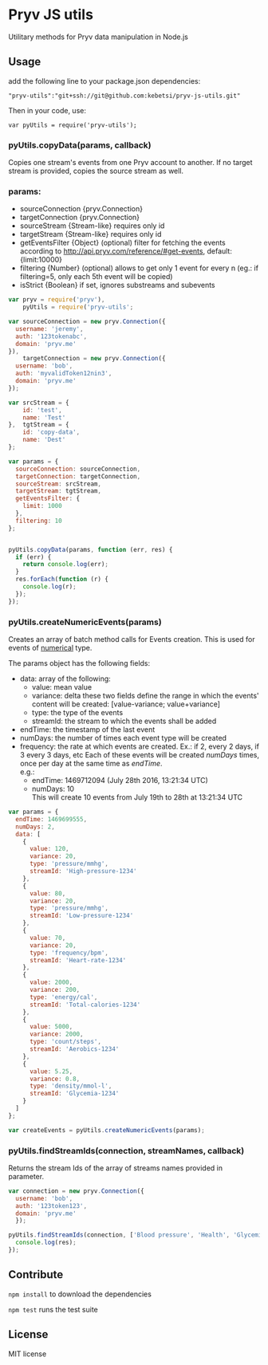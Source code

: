 # Pryv JS utils

Utilitary methods for Pryv data manipulation in Node.js

## Usage

add the following line to your package.json dependencies:  

`"pryv-utils":"git+ssh://git@github.com:kebetsi/pryv-js-utils.git"`  

Then in your code, use:  

`var pyUtils = require('pryv-utils');`

### pyUtils.copyData(params, callback)

Copies one stream's events from one Pryv account to another.
If no target stream is provided, copies the source stream as well.

### params:   
  - sourceConnection {pryv.Connection}  
  - targetConnection {pryv.Connection}  
  - sourceStream {Stream-like} requires only id
  - targetStream {Stream-like} requires only id
  - getEventsFilter {Object} (optional) filter for fetching the events according to http://api.pryv.com/reference/#get-events, default: {limit:10000}
  - filtering {Number} (optional) allows to get only 1 event for every n (eg.: if filtering=5, only each 5th event will be copied)
  - isStrict {Boolean} if set, ignores substreams and subevents

```javascript
var pryv = require('pryv'),
    pyUtils = require('pryv-utils';

var sourceConnection = new pryv.Connection({
  username: 'jeremy',
  auth: '123tokenabc',
  domain: 'pryv.me'
}),
    targetConnection = new pryv.Connection({
  username: 'bob',
  auth: 'myvalidToken12nin3',
  domain: 'pryv.me'
});

var srcStream = {
    id: 'test',
    name: 'Test'
},  tgtStream = {
    id: 'copy-data',
    name: 'Dest'
};

var params = {
  sourceConnection: sourceConnection,
  targetConnection: targetConnection,
  sourceStream: srcStream,
  targetStream: tgtStream,
  getEventsFilter: {
    limit: 1000
  },
  filtering: 10
};


pyUtils.copyData(params, function (err, res) {
  if (err) {
    return console.log(err);
  }
  res.forEach(function (r) {
    console.log(r);
  });
});
```

### pyUtils.createNumericEvents(params)

Creates an array of batch method calls for Events creation. This is used for events of [numerical](http://api.pryv.com/event-types/#numerical-types) type.

The params object has the following fields:
- data: array of the following:  
  - value: mean value
  - variance: delta
    these two fields define the range in which the events' content will be created:
    [value-variance; value+variance]
  - type: the type of the events
  - streamId: the stream to which the events shall be added   
- endTime: the timestamp of the last event
- numDays: the number of times each event type will be created
- frequency: the rate at which events are created. Ex.: if 2, every 2 days, if 3 every 3 days, etc
Each of these events will be created *numDays* times, once per day at the same time as *endTime*.  
e.g.:  
  - endTime: 1469712094 (July 28th 2016, 13:21:34 UTC)  
  - numDays: 10  
This will create 10 events from July 19th to 28th at 13:21:34 UTC

```javascript
var params = {
  endTime: 1469699555,
  numDays: 2,
  data: [
    {
      value: 120,
      variance: 20,
      type: 'pressure/mmhg',
      streamId: 'High-pressure-1234'
    },
    {
      value: 80,
      variance: 20,
      type: 'pressure/mmhg',
      streamId: 'Low-pressure-1234'
    },
    {
      value: 70,
      variance: 20,
      type: 'frequency/bpm',
      streamId: 'Heart-rate-1234'
    },
    {
      value: 2000,
      variance: 200,
      type: 'energy/cal',
      streamId: 'Total-calories-1234'
    },
    {
      value: 5000,
      variance: 2000,
      type: 'count/steps',
      streamId: 'Aerobics-1234'
    },
    {
      value: 5.25,
      variance: 0.8,
      type: 'density/mmol-l',
      streamId: 'Glycemia-1234'
    }
  ]
};

var createEvents = pyUtils.createNumericEvents(params);
```

### pyUtils.findStreamIds(connection, streamNames, callback)

Returns the stream Ids of the array of streams names provided in parameter.

```javascript
var connection = new pryv.Connection({
  username: 'bob',
  auth: '123token123',
  domain: 'pryv.me'
  });

pyUtils.findStreamIds(connection, ['Blood pressure', 'Health', 'Glycemia'], function (err, res) {
  console.log(res);
});
```

## Contribute

`npm install` to download the dependencies

`npm test` runs the test suite

## License

MIT license
